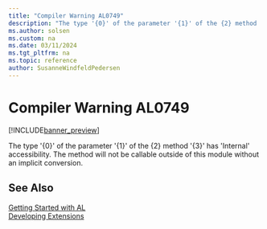 ```yaml
---
title: "Compiler Warning AL0749"
description: "The type '{0}' of the parameter '{1}' of the {2} method '{3}' has 'Internal' accessibility."
ms.author: solsen
ms.custom: na
ms.date: 03/11/2024
ms.tgt_pltfrm: na
ms.topic: reference
author: SusanneWindfeldPedersen
---
```

[//]: # (START>DO_NOT_EDIT)
[//]: # (IMPORTANT:Do not edit any of the content between here and the END>DO_NOT_EDIT.)
[//]: # (Any modifications should be made in the .xml files in the ModernDev repo.)
# Compiler Warning AL0749

[!INCLUDE[banner_preview](../includes/banner_preview.md)]

The type '{0}' of the parameter '{1}' of the {2} method '{3}' has 'Internal' accessibility. The method will not be callable outside of this module without an implicit conversion.


[//]: # (IMPORTANT: END>DO_NOT_EDIT)
## See Also  
[Getting Started with AL](../devenv-get-started.md)  
[Developing Extensions](../devenv-dev-overview.md)  